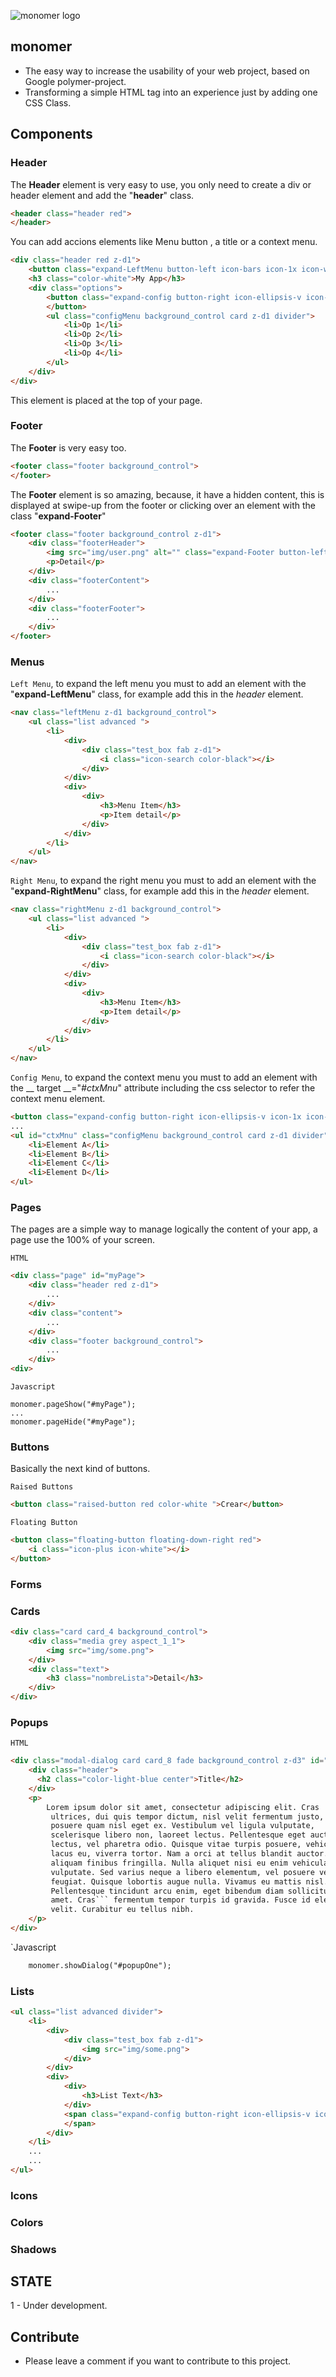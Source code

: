 ![monomer logo](https://raw.githubusercontent.com/develasquez/monomer/master/monomer.svg)
## monomer

* The easy way to increase the usability of your web project, based on Google polymer-project.
* Transforming a simple HTML tag into an experience just by adding one CSS Class.

## Components

### Header

The __Header__ element is very easy to use, you only need to create a div or header element and add the "__header__" class.

```HTML
<header class="header red">
</header>
```
You can add accions elements like Menu button , a title or a context menu.

```HTML
<div class="header red z-d1">
    <button class="expand-LeftMenu button-left icon-bars icon-1x icon-white" arrows-alt></button>
    <h3 class="color-white">My App</h3>
    <div class="options">
        <button class="expand-config button-right icon-ellipsis-v icon-1x icon-white" target=".configMenu">
        </button>
        <ul class="configMenu background_control card z-d1 divider">
            <li>Op 1</li>
            <li>Op 2</li>
            <li>Op 3</li>
            <li>Op 4</li>
        </ul>
    </div>
</div>
```

This element is placed at the top of your page.

### Footer
	
The __Footer__ is very easy too.

```HTML 	
<footer class="footer background_control">
</footer>
```

The __Footer__ element is so amazing, because, it have a hidden content, this is displayed at swipe-up from the footer or clicking over an element with the class "__expand-Footer__"

```HTML
<footer class="footer background_control z-d1">
    <div class="footerHeader">
        <img src="img/user.png" alt="" class="expand-Footer button-left">
        <p>Detail</p>
    </div>
    <div class="footerContent">
        ...
    </div>
    <div class="footerFooter">
        ...
    </div>
</footer>
```
### Menus

`Left Menu`, to expand the left menu you must to add an element with the "__expand-LeftMenu__" class, for example add this in the _header_ element.

```HTML
<nav class="leftMenu z-d1 background_control">
    <ul class="list advanced ">
        <li>
            <div>
                <div class="test_box fab z-d1">
                    <i class="icon-search color-black"></i>
                </div>
            </div>
            <div>
                <div>
                    <h3>Menu Item</h3>
                    <p>Item detail</p>
                </div>
            </div>
        </li>
    </ul>
</nav>
```
`Right Menu`, to expand the right menu you must to add an element with the "__expand-RightMenu__" class, for example add this in the _header_ element.

```HTML
<nav class="rightMenu z-d1 background_control">
    <ul class="list advanced ">
        <li>
            <div>
                <div class="test_box fab z-d1">
                    <i class="icon-search color-black"></i>
                </div>
            </div>
            <div>
                <div>
                    <h3>Menu Item</h3>
                    <p>Item detail</p>
                </div>
            </div>
        </li>
    </ul>
</nav>
```

`Config Menu`, to expand the context menu you must to add an element with the __ target __="_#ctxMnu_" attribute including the css selector to refer the context menu element.

```HTML
<button class="expand-config button-right icon-ellipsis-v icon-1x icon-white" target="#ctxMnu"></button>
...
<ul id="ctxMnu" class="configMenu background_control card z-d1 divider">
    <li>Element A</li>
    <li>Element B</li>
    <li>Element C</li>
    <li>Element D</li>
</ul>
```

### Pages

The pages are a simple way to manage logically the content of your app, a page use the 100% of your screen.

`HTML`

```HTML
<div class="page" id="myPage">
    <div class="header red z-d1">
        ...
    </div>
    <div class="content">
        ...
    </div>
    <div class="footer background_control">
        ...
    </div>
<div>
```

`Javascript`

```JS
monomer.pageShow("#myPage");
...
monomer.pageHide("#myPage");
```

### Buttons

Basically the next kind of buttons.

`Raised Buttons`

```HTML
<button class="raised-button red color-white ">Crear</button>
```
`Floating Button`

```HTML
<button class="floating-button floating-down-right red">
    <i class="icon-plus icon-white"></i>
</button>
```
### Forms

### Cards
```HTML
<div class="card card_4 background_control">
    <div class="media grey aspect_1_1">
        <img src="img/some.png">
    </div>
    <div class="text">
        <h3 class="nombreLista">Detail</h3>
    </div>
</div>
```
### Popups

`HTML`

```HTML
<div class="modal-dialog card card_8 fade background_control z-d3" id="popupOne">
    <div class="header">
      <h2 class="color-light-blue center">Title</h2>    
    </div>
    <p>
        Lorem ipsum dolor sit amet, consectetur adipiscing elit. Cras
         ultrices, dui quis tempor dictum, nisl velit fermentum justo, at 
         posuere quam nisl eget ex. Vestibulum vel ligula vulputate, 
         scelerisque libero non, laoreet lectus. Pellentesque eget auctor 
         lectus, vel pharetra odio. Quisque vitae turpis posuere, vehicula 
         lacus eu, viverra tortor. Nam a orci at tellus blandit auctor. Etiam 
         aliquam finibus fringilla. Nulla aliquet nisi eu enim vehicula 
         vulputate. Sed varius neque a libero elementum, vel posuere velit 
         feugiat. Quisque lobortis augue nulla. Vivamus eu mattis nisl. 
         Pellentesque tincidunt arcu enim, eget bibendum diam sollicitudin sit 
         amet. Cras``` fermentum tempor turpis id gravida. Fusce id elementum 
         velit. Curabitur eu tellus nibh.
    </p>
</div>
```

`Javascript

```HTML
    monomer.showDialog("#popupOne");
```

### Lists

```HTML
<ul class="list advanced divider">
    <li>
        <div>
            <div class="test_box fab z-d1">
                <img src="img/some.png">
            </div>
        </div>
        <div>
            <div>
                <h3>List Text</h3>
            </div>
            <span class="expand-config button-right icon-ellipsis-v icon-1x icon-black" target="#ctxMnu">
            </span>
        </div>
    </li>
    ...
    ...
</ul>
```

### Icons
### Colors
### Shadows

## STATE
1 - Under development.

## Contribute
* Please leave a comment if you want to contribute to this project.